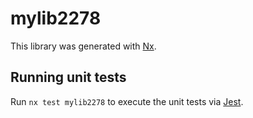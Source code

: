 # mylib2278

This library was generated with [Nx](https://nx.dev).

## Running unit tests

Run `nx test mylib2278` to execute the unit tests via [Jest](https://jestjs.io).
